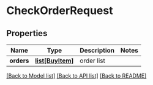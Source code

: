 # CheckOrderRequest

## Properties
Name | Type | Description | Notes
------------ | ------------- | ------------- | -------------
**orders** | [**list[BuyItem]**](BuyItem.md) | order list | 

[[Back to Model list]](../README.md#documentation-for-models) [[Back to API list]](../README.md#documentation-for-api-endpoints) [[Back to README]](../README.md)

